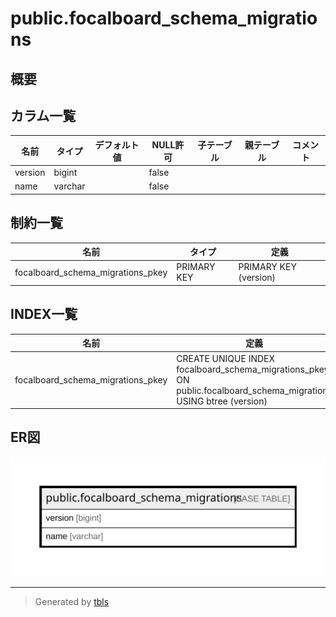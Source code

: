 # public.focalboard_schema_migrations

## 概要

## カラム一覧

| 名前      | タイプ     | デフォルト値       | NULL許可   | 子テーブル      | 親テーブル      | コメント     |
| ------- | ------- | ------------ | -------- | ---------- | ---------- | -------- |
| version | bigint  |              | false    |            |            |          |
| name    | varchar |              | false    |            |            |          |

## 制約一覧

| 名前                                | タイプ         | 定義                    |
| --------------------------------- | ----------- | --------------------- |
| focalboard_schema_migrations_pkey | PRIMARY KEY | PRIMARY KEY (version) |

## INDEX一覧

| 名前                                | 定義                                                                                                                 |
| --------------------------------- | ------------------------------------------------------------------------------------------------------------------ |
| focalboard_schema_migrations_pkey | CREATE UNIQUE INDEX focalboard_schema_migrations_pkey ON public.focalboard_schema_migrations USING btree (version) |

## ER図

![er](public.focalboard_schema_migrations.svg)

---

> Generated by [tbls](https://github.com/k1LoW/tbls)
